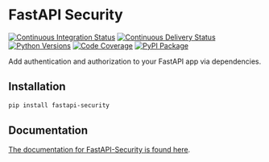 # FastAPI Security

[![Continuous Integration Status](https://github.com/jacobsvante/fastapi-security/actions/workflows/ci.yml/badge.svg)](https://github.com/jacobsvante/fastapi-security/actions/workflows/ci.yml)
[![Continuous Delivery Status](https://github.com/jacobsvante/fastapi-security/actions/workflows/cd.yml/badge.svg)](https://github.com/jacobsvante/fastapi-security/actions/workflows/cd.yml)
[![Python Versions](https://img.shields.io/pypi/pyversions/fastapi-security.svg)](https://pypi.org/project/fastapi-security/)
[![Code Coverage](https://img.shields.io/codecov/c/github/jacobsvante/fastapi-security?color=%2334D058)](https://codecov.io/gh/jacobsvante/fastapi-security)
[![PyPI Package](https://img.shields.io/pypi/v/fastapi-security?color=%2334D058&label=pypi%20package)](https://pypi.org/project/fastapi-security)

Add authentication and authorization to your FastAPI app via dependencies.

## Installation

```bash
pip install fastapi-security
```

## Documentation

[The documentation for FastAPI-Security is found here](https://jacobsvante.github.io/fastapi-security/).
